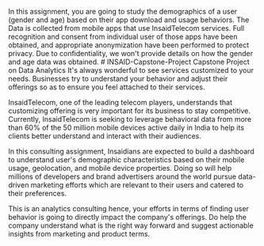 
In this assignment, you are going to study the demographics of a user (gender and age) based on their app download and usage behaviors. 
The Data is collected from mobile apps that use InsaidTelecom services. Full recognition and consent from individual user of those apps have been obtained, and appropriate anonymization have been performed to protect privacy. Due to confidentiality, we won't provide details on how the gender and age data was obtained. # INSAID-Capstone-Project
Capstone Project on Data Analytics
It's always wonderful to see services customized to your needs. Businesses try to understand your behavior and adjust their offerings so as to ensure you feel attached to their services.

InsaidTelecom, one of the leading telecom players, understands that customizing offering is very important for its business to stay competitive.  Currently, InsaidTelecom is seeking to leverage behavioral data from more than 60% of the 50 million mobile devices active daily in India 
to help its clients better understand and interact with their audiences. 

In this consulting assignment, Insaidians are expected to build a dashboard to understand user's demographic characteristics based on their mobile usage, geolocation, and mobile device properties.  Doing so will help millions of developers and brand advertisers around the world pursue data-driven marketing efforts which are relevant to their users and catered to their preferences.

This is an analytics consulting hence, your efforts in terms of finding user behavior is going to directly impact the company's offerings. 
Do help the company understand what is the right way forward and suggest actionable insights from marketing and product terms.
